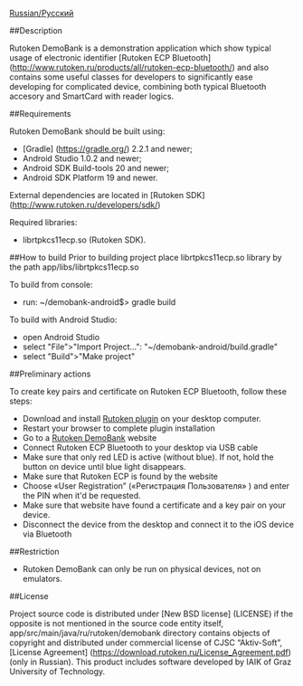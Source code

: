 [Russian/Русский](README_RUS.mdown) 

##Description

Rutoken DemoBank is a demonstration application which show typical usage of electronic identifier [Rutoken ECP Bluetooth] (http://www.rutoken.ru/products/all/rutoken-ecp-bluetooth/) and also contains some useful classes for developers to significantly ease developing for complicated device, combining both typical Bluetooth accesory and SmartCard with reader logics.

##Requirements

Rutoken DemoBank should be built using:
* [Gradle] (https://gradle.org/) 2.2.1 and newer;
* Android Studio 1.0.2 and newer;
* Android SDK Build-tools 20 and newer;
* Android SDK Platform 19 and newer.

External dependencies are located in [Rutoken SDK] (http://www.rutoken.ru/developers/sdk/) 

Required libraries:
* librtpkcs11ecp.so (Rutoken SDK).

##How to build
Prior to building project place librtpkcs11ecp.so library by the path app/libs/librtpkcs11ecp.so

To build from console:
* run:
    ~/demobank-android$> gradle build 

To build with Android Studio:
* open Android Studio
* select "File">"Import Project...": "~/demobank-android/build.gradle"
* select "Build">"Make project"

##Preliminary actions

To create key pairs and certificate on Rutoken ECP Bluetooth, follow these steps:

* Download and install [Rutoken plugin](http://www.rutoken.ru/products/all/rutoken-plugin/) on your desktop computer.
* Restart your browser to complete plugin installation
* Go to a [Rutoken DemoBank](http://demobank.rutoken.ru) website
* Connect Rutoken ECP Bluetooth to your desktop via USB cable
* Make sure that only red LED is active (without blue). If not, hold the button on device until blue light disappears.
* Make sure that Rutoken ECP is found by the website
* Choose «User Registration” («Регистрация Пользователя» ) and enter the PIN when it'd be requested.
* Make sure that website have found a certificate and a key pair on your device.
* Disconnect the device from the desktop and connect it to the iOS device via Bluetooth

##Restriction

* Rutoken DemoBank can only be run on physical devices, not on emulators.

##License

Project source code is  distributed under [New BSD license] (LICENSE) if the opposite is not mentioned in the source code entity itself,
app/src/main/java/ru/rutoken/demobank directory contains objects of copyright and distributed under commercial license of CJSC “Aktiv-Soft”, [License Agreement] (https://download.rutoken.ru/License_Agreement.pdf) (only in Russian).
This product includes software developed by IAIK of Graz University of Technology.
